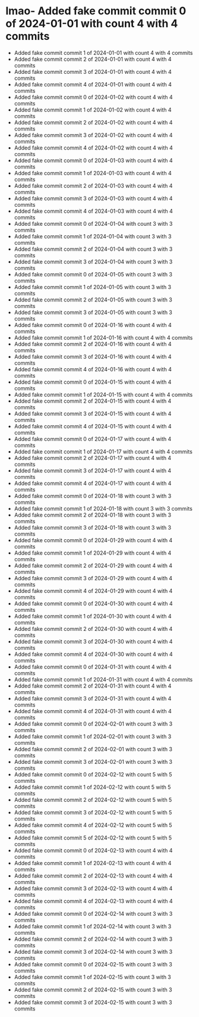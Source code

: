 # lmao- Added fake commit commit 0 of 2024-01-01 with count 4 with 4 commits
- Added fake commit commit 1 of 2024-01-01 with count 4 with 4 commits
- Added fake commit commit 2 of 2024-01-01 with count 4 with 4 commits
- Added fake commit commit 3 of 2024-01-01 with count 4 with 4 commits
- Added fake commit commit 4 of 2024-01-01 with count 4 with 4 commits
- Added fake commit commit 0 of 2024-01-02 with count 4 with 4 commits
- Added fake commit commit 1 of 2024-01-02 with count 4 with 4 commits
- Added fake commit commit 2 of 2024-01-02 with count 4 with 4 commits
- Added fake commit commit 3 of 2024-01-02 with count 4 with 4 commits
- Added fake commit commit 4 of 2024-01-02 with count 4 with 4 commits
- Added fake commit commit 0 of 2024-01-03 with count 4 with 4 commits
- Added fake commit commit 1 of 2024-01-03 with count 4 with 4 commits
- Added fake commit commit 2 of 2024-01-03 with count 4 with 4 commits
- Added fake commit commit 3 of 2024-01-03 with count 4 with 4 commits
- Added fake commit commit 4 of 2024-01-03 with count 4 with 4 commits
- Added fake commit commit 0 of 2024-01-04 with count 3 with 3 commits
- Added fake commit commit 1 of 2024-01-04 with count 3 with 3 commits
- Added fake commit commit 2 of 2024-01-04 with count 3 with 3 commits
- Added fake commit commit 3 of 2024-01-04 with count 3 with 3 commits
- Added fake commit commit 0 of 2024-01-05 with count 3 with 3 commits
- Added fake commit commit 1 of 2024-01-05 with count 3 with 3 commits
- Added fake commit commit 2 of 2024-01-05 with count 3 with 3 commits
- Added fake commit commit 3 of 2024-01-05 with count 3 with 3 commits
- Added fake commit commit 0 of 2024-01-16 with count 4 with 4 commits
- Added fake commit commit 1 of 2024-01-16 with count 4 with 4 commits
- Added fake commit commit 2 of 2024-01-16 with count 4 with 4 commits
- Added fake commit commit 3 of 2024-01-16 with count 4 with 4 commits
- Added fake commit commit 4 of 2024-01-16 with count 4 with 4 commits
- Added fake commit commit 0 of 2024-01-15 with count 4 with 4 commits
- Added fake commit commit 1 of 2024-01-15 with count 4 with 4 commits
- Added fake commit commit 2 of 2024-01-15 with count 4 with 4 commits
- Added fake commit commit 3 of 2024-01-15 with count 4 with 4 commits
- Added fake commit commit 4 of 2024-01-15 with count 4 with 4 commits
- Added fake commit commit 0 of 2024-01-17 with count 4 with 4 commits
- Added fake commit commit 1 of 2024-01-17 with count 4 with 4 commits
- Added fake commit commit 2 of 2024-01-17 with count 4 with 4 commits
- Added fake commit commit 3 of 2024-01-17 with count 4 with 4 commits
- Added fake commit commit 4 of 2024-01-17 with count 4 with 4 commits
- Added fake commit commit 0 of 2024-01-18 with count 3 with 3 commits
- Added fake commit commit 1 of 2024-01-18 with count 3 with 3 commits
- Added fake commit commit 2 of 2024-01-18 with count 3 with 3 commits
- Added fake commit commit 3 of 2024-01-18 with count 3 with 3 commits
- Added fake commit commit 0 of 2024-01-29 with count 4 with 4 commits
- Added fake commit commit 1 of 2024-01-29 with count 4 with 4 commits
- Added fake commit commit 2 of 2024-01-29 with count 4 with 4 commits
- Added fake commit commit 3 of 2024-01-29 with count 4 with 4 commits
- Added fake commit commit 4 of 2024-01-29 with count 4 with 4 commits
- Added fake commit commit 0 of 2024-01-30 with count 4 with 4 commits
- Added fake commit commit 1 of 2024-01-30 with count 4 with 4 commits
- Added fake commit commit 2 of 2024-01-30 with count 4 with 4 commits
- Added fake commit commit 3 of 2024-01-30 with count 4 with 4 commits
- Added fake commit commit 4 of 2024-01-30 with count 4 with 4 commits
- Added fake commit commit 0 of 2024-01-31 with count 4 with 4 commits
- Added fake commit commit 1 of 2024-01-31 with count 4 with 4 commits
- Added fake commit commit 2 of 2024-01-31 with count 4 with 4 commits
- Added fake commit commit 3 of 2024-01-31 with count 4 with 4 commits
- Added fake commit commit 4 of 2024-01-31 with count 4 with 4 commits
- Added fake commit commit 0 of 2024-02-01 with count 3 with 3 commits
- Added fake commit commit 1 of 2024-02-01 with count 3 with 3 commits
- Added fake commit commit 2 of 2024-02-01 with count 3 with 3 commits
- Added fake commit commit 3 of 2024-02-01 with count 3 with 3 commits
- Added fake commit commit 0 of 2024-02-12 with count 5 with 5 commits
- Added fake commit commit 1 of 2024-02-12 with count 5 with 5 commits
- Added fake commit commit 2 of 2024-02-12 with count 5 with 5 commits
- Added fake commit commit 3 of 2024-02-12 with count 5 with 5 commits
- Added fake commit commit 4 of 2024-02-12 with count 5 with 5 commits
- Added fake commit commit 5 of 2024-02-12 with count 5 with 5 commits
- Added fake commit commit 0 of 2024-02-13 with count 4 with 4 commits
- Added fake commit commit 1 of 2024-02-13 with count 4 with 4 commits
- Added fake commit commit 2 of 2024-02-13 with count 4 with 4 commits
- Added fake commit commit 3 of 2024-02-13 with count 4 with 4 commits
- Added fake commit commit 4 of 2024-02-13 with count 4 with 4 commits
- Added fake commit commit 0 of 2024-02-14 with count 3 with 3 commits
- Added fake commit commit 1 of 2024-02-14 with count 3 with 3 commits
- Added fake commit commit 2 of 2024-02-14 with count 3 with 3 commits
- Added fake commit commit 3 of 2024-02-14 with count 3 with 3 commits
- Added fake commit commit 0 of 2024-02-15 with count 3 with 3 commits
- Added fake commit commit 1 of 2024-02-15 with count 3 with 3 commits
- Added fake commit commit 2 of 2024-02-15 with count 3 with 3 commits
- Added fake commit commit 3 of 2024-02-15 with count 3 with 3 commits
